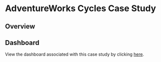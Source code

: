 # AdventureWorks Cycles Case Study

## Overview



## Dashboard

View the dashboard associated with this case study by clicking [here](https://app.powerbi.com/view?r=eyJrIjoiZDg5ZmE5MmItM2MzNC00ODQ4LWFiZjMtMThjNDg1YmNiNWEwIiwidCI6ImYzNGEzNWJkLWE2NWQtNDYwNS1iMGZhLWQyNTcxZjgzMWY1ZSIsImMiOjEwfQ%3D%3D).
